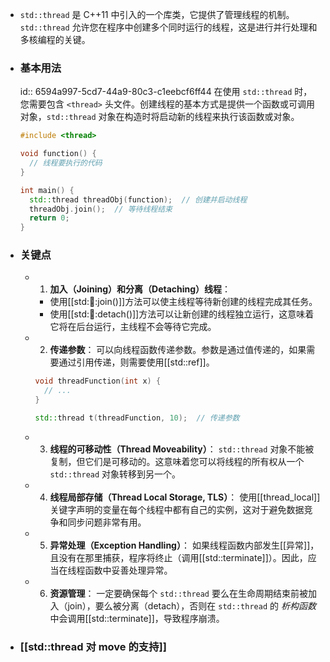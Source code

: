 - `std::thread` 是 C++11 中引入的一个库类，它提供了管理线程的机制。`std::thread` 允许您在程序中创建多个同时运行的线程，这是进行并行处理和多核编程的关键。
- ### 基本用法
  id:: 6594a997-5cd7-44a9-80c3-c1eebcf6ff44
  在使用 `std::thread` 时，您需要包含 `<thread>` 头文件。创建线程的基本方式是提供一个函数或可调用对象，`std::thread` 对象在构造时将启动新的线程来执行该函数或对象。
  ```cpp
  #include <thread>
  
  void function() {
    // 线程要执行的代码
  }
  
  int main() {
    std::thread threadObj(function);  // 创建并启动线程
    threadObj.join();  // 等待线程结束
    return 0;
  }
  ```
- ### 关键点
	- 1. **加入（Joining）和分离（Detaching）线程**：
		- 使用[[std::thread::join()]]方法可以使主线程等待新创建的线程完成其任务。
		- 使用[[std::thread::detach()]]方法可以让新创建的线程独立运行，这意味着它将在后台运行，主线程不会等待它完成。
	- 2. **传递参数**：
	  可以向线程函数传递参数。参数是通过值传递的，如果需要通过引用传递，则需要使用[[std::ref]]。
	  
	  ```cpp
	  void threadFunction(int x) {
	    // ...
	  }
	  
	  std::thread t(threadFunction, 10);  // 传递参数
	  ```
	- 3. **线程的可移动性（Thread Moveability）**：
	  `std::thread` 对象不能被复制，但它们是可移动的。这意味着您可以将线程的所有权从一个 `std::thread` 对象转移到另一个。
	- 4. **线程局部存储（Thread Local Storage, TLS）**：
	  使用[[thread_local]]关键字声明的变量在每个线程中都有自己的实例，这对于避免数据竞争和同步问题非常有用。
	- 5. **异常处理（Exception Handling）**：
	  如果线程函数内部发生[[异常]]，且没有在那里捕获，程序将终止（调用[[std::terminate]]）。因此，应当在线程函数中妥善处理异常。
	- 6. **资源管理**：
	  一定要确保每个 `std::thread` 要么在生命周期结束前被加入（join），要么被分离（detach），否则在 `std::thread` 的 *析构函数* 中会调用[[std::terminate]]，导致程序崩溃。
- ### [[std::thread 对 move 的支持]]